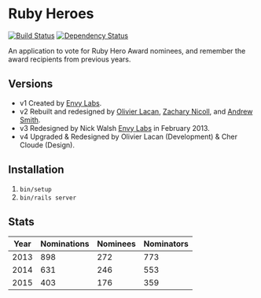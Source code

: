 # Ruby Heroes
[![Build Status][ci-image]][ci]
[![Dependency Status][gemnasium-image]][gemnasium]

An application to vote for Ruby Hero Award nominees, and remember the award
recipients from previous years.

## Versions

- v1 Created by [Envy Labs][envy].
- v2 Rebuilt and redesigned by [Olivier Lacan][olivier], [Zachary Nicoll][zach], and [Andrew Smith][andrew].
- v3 Redesigned by Nick Walsh [Envy Labs][envy] in February 2013.
- v4 Upgraded & Redesigned by Olivier Lacan (Development) & Cher Cloude (Design).

## Installation

1. `bin/setup`
4. `bin/rails server`

## Stats

| Year | Nominations | Nominees | Nominators |
| --- | --- | --- | --- |
| 2013 | 898 | 272 | 773 |
| 2014 | 631 | 246 | 553 |
| 2015 | 403 | 176 | 359 |

[ci]: https://travis-ci.org/rubyheroes/rubyheroes.com
[ci-image]: https://travis-ci.org/rubyheroes/rubyheroes.com.svg?branch=master
[gemnasium]: https://gemnasium.com/rubyheroes/rubyheroes.com
[gemnasium-image]: https://gemnasium.com/rubyheroes/rubyheroes.com.svg

[olivier]: http://olivierlacan.com
[zach]: http://zacharynicoll.com
[andrew]: https://github.com/fullsailor
[envy]: http://envylabs.com
